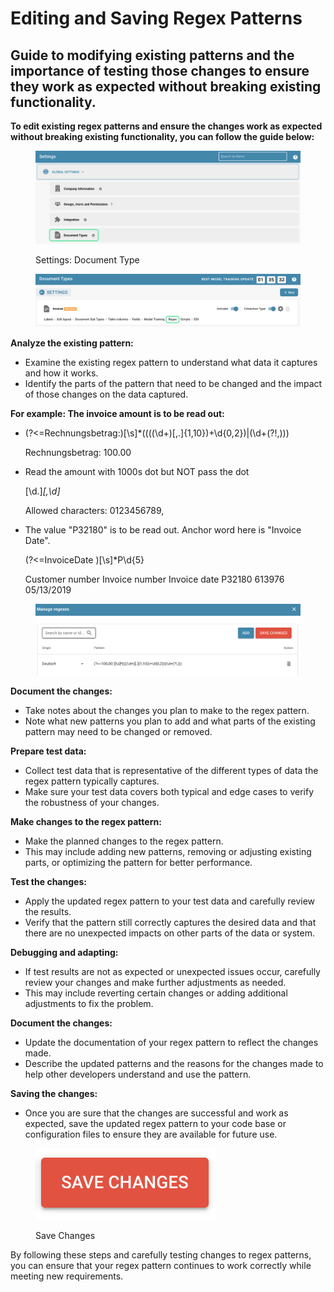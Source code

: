 # Editing and Saving Regex Patterns

## Guide to modifying existing patterns and the importance of testing those changes to ensure they work as expected without breaking existing functionality.

**To edit existing regex patterns and ensure the changes work as expected without breaking existing functionality, you can follow the guide below:**

<figure><img src="../../../../.gitbook/assets/Bildschirmfoto 2024-05-22 um 12.46.56 (1).png" alt=""><figcaption><p>Settings: Document Type</p></figcaption></figure>

<figure><img src="../../../../.gitbook/assets/Bildschirmfoto 2024-05-22 um 14.18.25.png" alt=""><figcaption></figcaption></figure>

**Analyze the existing pattern:**

* Examine the existing regex pattern to understand what data it captures and how it works.&#x20;
* Identify the parts of the pattern that need to be changed and the impact of those changes on the data captured.

**For example: The invoice amount is to be read out:**

*   (?<=Rechnungsbetrag:)\[\s]\*((((\d+)\[,.]{1,10})+\d{0,2})|(\d+(?!,)))

    Rechnungsbetrag: 100.00
*   Read the amount with 1000s dot but NOT pass the dot

    \[\d.]_\[,\d]_

    Allowed characters: 0123456789,
*   The value "P32180" is to be read out. Anchor word here is "Invoice Date".

    (?<=InvoiceDate )\[\s]\*P\d{5}

    Customer number Invoice number Invoice date P32180 613976 05/13/2019

<figure><img src="../../../../.gitbook/assets/image (108).png" alt=""><figcaption></figcaption></figure>

**Document the changes:**

* Take notes about the changes you plan to make to the regex pattern.&#x20;
* Note what new patterns you plan to add and what parts of the existing pattern may need to be changed or removed.



**Prepare test data:**

* Collect test data that is representative of the different types of data the regex pattern typically captures.&#x20;
* Make sure your test data covers both typical and edge cases to verify the robustness of your changes.



**Make changes to the regex pattern:**

* Make the planned changes to the regex pattern.&#x20;
* This may include adding new patterns, removing or adjusting existing parts, or optimizing the pattern for better performance.



**Test the changes:**

* Apply the updated regex pattern to your test data and carefully review the results.&#x20;
* Verify that the pattern still correctly captures the desired data and that there are no unexpected impacts on other parts of the data or system.



**Debugging and adapting:**

* If test results are not as expected or unexpected issues occur, carefully review your changes and make further adjustments as needed.&#x20;
* This may include reverting certain changes or adding additional adjustments to fix the problem.



**Document the changes:**

* Update the documentation of your regex pattern to reflect the changes made.
* &#x20;Describe the updated patterns and the reasons for the changes made to help other developers understand and use the pattern.



**Saving the changes:**

* Once you are sure that the changes are successful and work as expected, save the updated regex pattern to your code base or configuration files to ensure they are available for future use.

<figure><img src="../../../../.gitbook/assets/image (109).png" alt=""><figcaption><p>Save Changes</p></figcaption></figure>

By following these steps and carefully testing changes to regex patterns, you can ensure that your regex pattern continues to work correctly while meeting new requirements.
